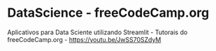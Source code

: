 # DataScience - freeCodeCamp.org
Aplicativos para Data Sciente utilizando Streamlit - Tutorais do freeCodeCamp.org - https://youtu.be/JwSS70SZdyM
